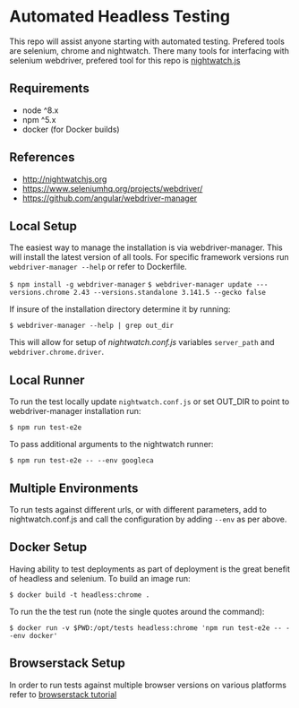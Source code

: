 # Automated Headless Testing

This repo will assist anyone starting with automated testing. Prefered tools are selenium, chrome and nightwatch.
There many tools for interfacing with selenium webdriver, prefered tool for this repo is [nightwatch.js](http://nightwatchjs.org/)

## Requirements

- node ^8.x
- npm ^5.x
- docker (for Docker builds)

## References

- http://nightwatchjs.org
- https://www.seleniumhq.org/projects/webdriver/
- https://github.com/angular/webdriver-manager

## Local Setup

The easiest way to manage the installation is via webdriver-manager. This will install the latest version of all tools.
For specific framework versions run `webdriver-manager --help` or refer to Dockerfile.

`$ npm install -g webdriver-manager`
`$ webdriver-manager update ---versions.chrome 2.43 --versions.standalone 3.141.5 --gecko false`

If insure of the installation directory determine it by running:

`$ webdriver-manager --help | grep out_dir`

This will allow for setup of *nightwatch.conf.js* variables `server_path` and `webdriver.chrome.driver`.

## Local Runner 

To run the test locally update `nightwatch.conf.js` or set OUT_DIR to point to webdriver-manager installation run:

`$ npm run test-e2e`

To pass additional arguments to the nightwatch runner:

`$ npm run test-e2e -- --env googleca`

## Multiple Environments

To run tests against different urls, or with different parameters, add to nightwatch.conf.js and call the configuration by 
adding `--env` as per above. 

## Docker Setup

Having ability to test deployments as part of deployment is the great benefit of headless and selenium. To build an image run:

`$ docker build -t headless:chrome .`

To run the the test run (note the single quotes around the command):

`$ docker run -v $PWD:/opt/tests headless:chrome 'npm run test-e2e -- --env docker'`

## Browserstack Setup

In order to run tests against multiple browser versions on various platforms refer to [browserstack tutorial](https://www.browserstack.com/automate/nightwatch)

